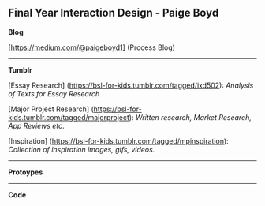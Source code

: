 ## Final Year Interaction Design - Paige Boyd

**Blog**

[https://medium.com/@paigeboyd1] (Process Blog)

----
**Tumblr**

[Essay Research] (https://bsl-for-kids.tumblr.com/tagged/ixd502): *Analysis of Texts for Essay Research*

[Major Project Research] (https://bsl-for-kids.tumblr.com/tagged/majorproject): *Written research, Market Research, App Reviews etc*.

[Inspiration] (https://bsl-for-kids.tumblr.com/tagged/mpinspiration): *Collection of inspiration images, gifs, videos.*

----
**Protoypes**


----
**Code**


